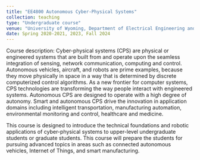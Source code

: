 ```yaml
---
title: "EE4800 Autonomous Cyber-Physical Systems"
collection: teaching
type: "Undergraduate course"
venue: "University of Wyoming, Department of Electrical Engineering and Computer Science"
date: Spring 2020-2021, 2023, Fall 2024
---
```


Course description: Cyber-physical systems (CPS) are physical or engineered systems that are built from and operate upon the seamless integration of sensing, network communication, computing and control. Autonomous vehicles, aircraft, and robots are prime examples, because they move physically in space in a way that is determined by discrete computerized control algorithms. As a new frontier for computer systems, CPS technologies are transforming the way people interact with engineered systems. Autonomous CPS are designed to operate with a high degree of autonomy. Smart and autonomous CPS drive the innovation in application domains including intelligent transportation, manufacturing automation, environmental monitoring and control, healthcare and medicine.

This course is designed to introduce the technical foundations and robotic applications of cyber-physical systems to upper-level undergraduate students or graduate students. This course will prepare the students for pursuing advanced topics in areas such as connected autonomous vehicles, Internet of Things, and smart manufacturing.
